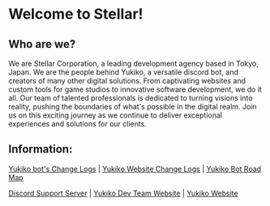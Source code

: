 # Welcome to Stellar!
## Who are we? 
We are Stellar Corporation, a leading development agency based in Tokyo, Japan. We are the people
                behind Yukiko, a versatile discord bot, and creators of many other digital solutions. From captivating
                websites and custom tools for game studios to innovative software development, we do it all. Our team of
                talented professionals is dedicated to turning visions into reality, pushing the boundaries of what's
                possible in the digital realm. Join us on this exciting journey as we continue to deliver exceptional
                experiences and solutions for our clients.

## Information: 
[Yukiko bot's Change Logs](https://github.com/Yukiko-Dev-Team/Yukiko-Info/blob/master/V2_Changlogs.MD#known-bug) | [Yukiko Website Change Logs](https://github.com/Yukiko-Dev-Team/Yukiko-Info/blob/master/Website_Changelogs.MD) | [Yukiko Bot Road Map](https://github.com/Yukiko-Dev-Team/Yukiko-Info/blob/master/V2_RoadMap.MD)
  
[Discord Support Server]() | [Yukiko Dev Team Website](https://team.yukiko.app) | [Yukiko Website](https://yukiko.app)
